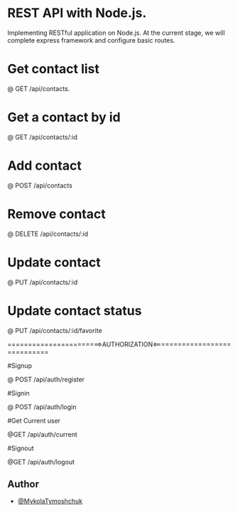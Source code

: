 # REST API with Node.js.

Implementing RESTful application on Node.js. At the current stage, we will complete express framework and configure basic routes.

# Get contact list

@ GET /api/contacts.

# Get a contact by id

@ GET /api/contacts/:id

# Add contact

@ POST /api/contacts

# Remove contact

@ DELETE /api/contacts/:id

# Update contact

@ PUT /api/contacts/:id

# Update contact status

@ PUT /api/contacts/:id/favorite

=======================>AUTHORIZATION<=============================

#Signup

@ POST /api/auth/register

#Signin

@ POST /api/auth/login

#Get Current user

@GET /api/auth/current

#Signout

@GET /api/auth/logout

## Author

- [@MykolaTymoshchuk](https://github.com/Nikolay-Tymoshchuk)
